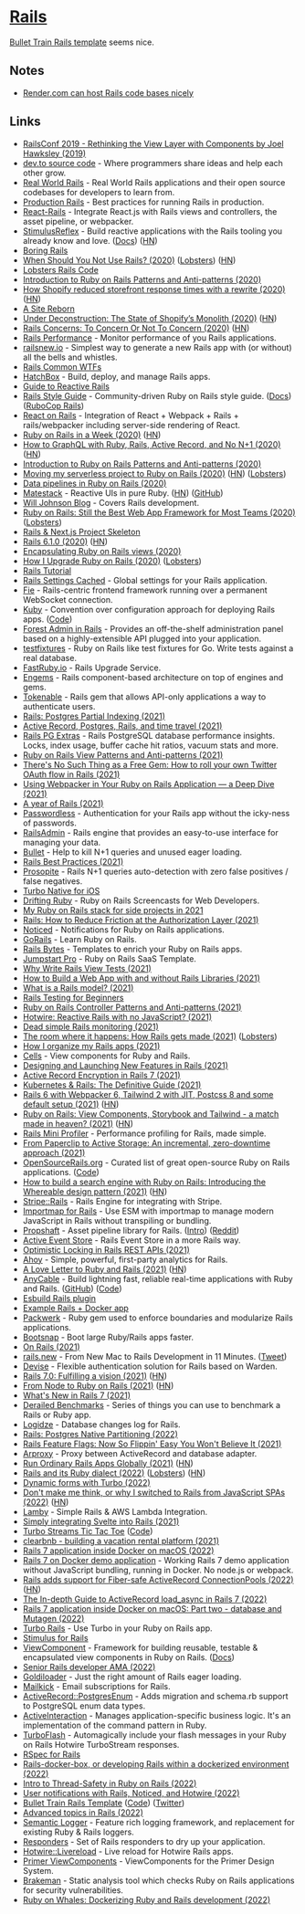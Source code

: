 # [Rails](https://github.com/rails/rails)

[Bullet Train Rails template](https://bullettrain.co/) seems nice.

## Notes

- [Render.com can host Rails code bases nicely](https://twitter.com/signalnerve/status/1462171434147532801)

## Links

- [RailsConf 2019 - Rethinking the View Layer with Components by Joel Hawksley (2019)](https://www.youtube.com/watch?v=y5Z5a6QdA-M)
- [dev.to source code](https://github.com/thepracticaldev/dev.to) - Where programmers share ideas and help each other grow.
- [Real World Rails](https://github.com/eliotsykes/real-world-rails) - Real World Rails applications and their open source codebases for developers to learn from.
- [Production Rails](https://github.com/ankane/production_rails) - Best practices for running Rails in production.
- [React-Rails](https://github.com/reactjs/react-rails) - Integrate React.js with Rails views and controllers, the asset pipeline, or webpacker.
- [StimulusReflex](https://github.com/hopsoft/stimulus_reflex) - Build reactive applications with the Rails tooling you already know and love. ([Docs](https://docs.stimulusreflex.com/)) ([HN](https://news.ycombinator.com/item?id=25789703))
- [Boring Rails](https://boringrails.com/)
- [When Should You Not Use Rails? (2020)](http://codefol.io/posts/when-should-you-not-use-rails/) ([Lobsters](https://lobste.rs/s/khbupj/when_should_you_not_use_rails)) ([HN](https://news.ycombinator.com/item?id=24057715))
- [Lobsters Rails Code](https://github.com/lobsters/lobsters)
- [Introduction to Ruby on Rails Patterns and Anti-patterns (2020)](https://blog.appsignal.com/2020/08/05/introduction-to-ruby-on-rails-patterns-and-anti-patterns.html)
- [How Shopify reduced storefront response times with a rewrite (2020)](https://engineering.shopify.com/blogs/engineering/how-shopify-reduced-storefront-response-times-rewrite) ([HN](https://news.ycombinator.com/item?id=24228651))
- [A Site Reborn](https://calebhearth.com/a-site-reborn)
- [Under Deconstruction: The State of Shopify’s Monolith (2020)](https://engineering.shopify.com/blogs/engineering/shopify-monolith) ([HN](https://news.ycombinator.com/item?id=24505467))
- [Rails Concerns: To Concern Or Not To Concern (2020)](https://blog.appsignal.com/2020/09/16/rails-concers-to-concern-or-not-to-concern.html) ([HN](https://news.ycombinator.com/item?id=24503022))
- [Rails Performance](https://github.com/igorkasyanchuk/rails_performance) - Monitor performance of you Rails applications.
- [railsnew.io](https://railsnew.io/) - Simplest way to generate a new Rails app with (or without) all the bells and whistles.
- [Rails Common WTFs](https://discuss.rubyonrails.org/t/frequently-wtfed-wtfs/74706)
- [HatchBox](https://www.hatchbox.io/) - Build, deploy, and manage Rails apps.
- [Guide to Reactive Rails](https://github.com/obie/guide-to-reactive-rails)
- [Rails Style Guide](https://github.com/rubocop-hq/rails-style-guide) - Community-driven Ruby on Rails style guide. ([Docs](https://rails.rubystyle.guide/)) ([RuboCop Rails](https://github.com/rubocop-hq/rubocop-rails))
- [React on Rails](https://github.com/shakacode/react_on_rails) - Integration of React + Webpack + Rails + rails/webpacker including server-side rendering of React.
- [Ruby on Rails in a Week (2020)](https://www.simplethread.com/ruby-on-rails-in-a-week/) ([HN](https://news.ycombinator.com/item?id=24934581))
- [How to GraphQL with Ruby, Rails, Active Record, and No N+1 (2020)](https://evilmartians.com/chronicles/how-to-graphql-with-ruby-rails-active-record-and-no-n-plus-one) ([HN](https://news.ycombinator.com/item?id=25037293))
- [Introduction to Ruby on Rails Patterns and Anti-patterns (2020)](https://pragmaticpineapple.com/introduction-to-ruby-on-rails-patterns-and-anti-patterns/)
- [Moving my serverless project to Ruby on Rails (2020)](https://frantic.im/back-to-rails) ([HN](https://news.ycombinator.com/item?id=25100397)) ([Lobsters](https://lobste.rs/s/apt5if/moving_my_serverless_project_ruby_on))
- [Data pipelines in Ruby on Rails (2020)](https://coreym.info/data-pipelines-in-ruby-on-rails/)
- [Matestack](https://matestack.io/) - Reactive UIs in pure Ruby. ([HN](https://news.ycombinator.com/item?id=25175172)) ([GitHub](https://github.com/matestack))
- [Will Johnson Blog](https://williamjohnson.dev/) - Covers Rails development.
- [Ruby on Rails: Still the Best Web App Framework for Most Teams (2020)](https://naildrivin5.com/blog/2020/11/23/rails-is-the-best-choice-for-most-teams.html) ([Lobsters](https://lobste.rs/s/unafsx/ruby_on_rails_still_best_web_app_framework))
- [Rails & Next.js Project Skeleton](https://github.com/pch/rails-nextjs-docker-skeleton)
- [Rails 6.1.0 (2020)](https://github.com/rails/rails/releases/tag/v6.1.0) ([HN](https://news.ycombinator.com/item?id=25364234))
- [Encapsulating Ruby on Rails views (2020)](https://github.blog/2020-12-15-encapsulating-ruby-on-rails-views/)
- [How I Upgrade Ruby on Rails (2020)](https://t27duck.com/posts/8-how-i-upgrade-ruby-on-rails) ([Lobsters](https://lobste.rs/s/ut2i1t/how_i_upgrade_ruby_on_rails))
- [Rails Tutorial](https://www.railstutorial.org/)
- [Rails Settings Cached](https://github.com/huacnlee/rails-settings-cached) - Global settings for your Rails application.
- [Fie](https://github.com/raen79/fie) - Rails-centric frontend framework running over a permanent WebSocket connection.
- [Kuby](https://getkuby.io/) - Convention over configuration approach for deploying Rails apps. ([Code](https://github.com/getkuby/kuby-core))
- [Forest Admin in Rails](https://www.forestadmin.com/) - Provides an off-the-shelf administration panel based on a highly-extensible API plugged into your application.
- [testfixtures](https://github.com/go-testfixtures/testfixtures) - Ruby on Rails like test fixtures for Go. Write tests against a real database.
- [FastRuby.io](https://www.fastruby.io/) - Rails Upgrade Service.
- [Engems](https://github.com/palkan/engems) - Rails component-based architecture on top of engines and gems.
- [Tokenable](https://github.com/tokenable/tokenable-ruby) - Rails gem that allows API-only applications a way to authenticate users.
- [Rails: Postgres Partial Indexing (2021)](https://www.johnnunemaker.com/rails-postgres-partial-indexing/)
- [Active Record, Postgres, Rails, and time travel (2021)](https://evilmartians.com/chronicles/logidze-1-0-active-record-postgresql-rails-and-time-travel)
- [Rails PG Extras](https://github.com/pawurb/rails-pg-extras) - Rails PostgreSQL database performance insights. Locks, index usage, buffer cache hit ratios, vacuum stats and more.
- [Ruby on Rails View Patterns and Anti-patterns (2021)](https://blog.appsignal.com/2021/02/10/ruby-on-rails-view-patterns-and-anti-patterns.html)
- [There's No Such Thing as a Free Gem: How to roll your own Twitter OAuth flow in Rails (2021)](https://blog.testdouble.com/posts/2021-02-11-theres-no-such-thing-as-a-free-gem/)
- [Using Webpacker in Your Ruby on Rails Application — a Deep Dive (2021)](https://blog.appsignal.com/2021/02/17/using-webpacker-in-your-ruby-on-rails-app-deep-dive.html)
- [A year of Rails (2021)](https://macwright.com/2021/02/18/a-year-of-rails.html)
- [Passwordless](https://github.com/mikker/passwordless) - Authentication for your Rails app without the icky-ness of passwords.
- [RailsAdmin](https://github.com/sferik/rails_admin) - Rails engine that provides an easy-to-use interface for managing your data.
- [Bullet](https://github.com/flyerhzm/bullet) - Help to kill N+1 queries and unused eager loading.
- [Rails Best Practices (2021)](https://www.youtube.com/watch?v=vw7PlBvLq9k)
- [Prosopite](https://github.com/charkost/prosopite) - Rails N+1 queries auto-detection with zero false positives / false negatives.
- [Turbo Native for iOS](https://www.driftingruby.com/episodes/turbo-native-for-ios)
- [Drifting Ruby](https://www.driftingruby.com/) - Ruby on Rails Screencasts for Web Developers.
- [My Ruby on Rails stack for side projects in 2021](https://www.mskog.com/posts/my-recommended-rails-stack-in-2021/)
- [Rails: How to Reduce Friction at the Authorization Layer (2021)](https://www.johnnunemaker.com/rails-authorization/)
- [Noticed](https://github.com/excid3/noticed) - Notifications for Ruby on Rails applications.
- [GoRails](https://gorails.com/) - Learn Ruby on Rails.
- [Rails Bytes](https://railsbytes.com/) - Templates to enrich your Ruby on Rails apps.
- [Jumpstart Pro](https://jumpstartrails.com/) - Ruby on Rails SaaS Template.
- [Why Write Rails View Tests (2021)](https://pragmaticpineapple.com/why-write-rails-view-tests/)
- [How to Build a Web App with and without Rails Libraries (2021)](https://shopify.engineering/building-web-app-ruby-rails)
- [What is a Rails model? (2021)](https://www.codewithjason.com/what-is-a-rails-model/)
- [Rails Testing for Beginners](https://www.codewithjason.com/rails-testing-for-beginners/)
- [Ruby on Rails Controller Patterns and Anti-patterns (2021)](https://blog.appsignal.com/2021/04/14/ruby-on-rails-controller-patterns-and-anti-patterns.html)
- [Hotwire: Reactive Rails with no JavaScript? (2021)](https://evilmartians.com/chronicles/hotwire-reactive-rails-with-no-javascript)
- [Dead simple Rails monitoring (2021)](http://tomrothe.de/posts/dead-simple-rails-monitoring.html)
- [The room where it happens: How Rails gets made (2021)](https://schneems.com/2021/05/12/the-room-where-it-happens-how-rails-gets-made/) ([Lobsters](https://lobste.rs/s/j1gmob/room_where_it_happens_how_rails_gets_made))
- [How I organize my Rails apps (2021)](https://www.codewithjason.com/organize-rails-apps/)
- [Cells](https://github.com/trailblazer/cells) - View components for Ruby and Rails.
- [Designing and Launching New Features in Rails (2021)](https://blog.engineyard.com/ruby-unbundled-design-and-launch-features-in-rails)
- [Active Record Encryption in Rails 7 (2021)](https://hint.io/blog/Active-Record-Encryption)
- [Kubernetes & Rails: The Definitive Guide (2021)](https://kubernetes-rails.com/)
- [Rails 6 with Webpacker 6, Tailwind 2 with JIT, Postcss 8 and some default setup (2021)](https://nauman.medium.com/my-rails-project-default-setup-a577677703d2) ([HN](https://news.ycombinator.com/item?id=28188255))
- [Ruby on Rails: View Components, Storybook and Tailwind - a match made in heaven? (2021)](https://finnian.io/blog/view-components-storybook-tailwind-the-holy-trinity/) ([HN](https://news.ycombinator.com/item?id=28344302))
- [Rails Mini Profiler](https://github.com/hschne/rails-mini-profiler) - Performance profiling for Rails, made simple.
- [From Paperclip to Active Storage: An incremental, zero-downtime approach (2021)](https://www.tokyodev.com/2021/03/23/paperclip-activestorage/)
- [OpenSourceRails.org](https://opensourcerails.org/) - Curated list of great open-source Ruby on Rails applications. ([Code](https://github.com/opensourcerails-org/site))
- [How to build a search engine with Ruby on Rails: Introducing the Whereable design pattern (2021)](https://blog.testdouble.com/posts/2021-09-09-how-to-build-a-search-engine-with-ruby-on-rails/) ([HN](https://news.ycombinator.com/item?id=28558884))
- [Stripe::Rails](https://github.com/tansengming/stripe-rails) - Rails Engine for integrating with Stripe.
- [Importmap for Rails](https://github.com/rails/importmap-rails) - Use ESM with importmap to manage modern JavaScript in Rails without transpiling or bundling.
- [Propshaft](https://github.com/rails/propshaft) - Asset pipeline library for Rails. ([Intro](https://world.hey.com/dhh/introducing-propshaft-ee60f4f6)) ([Reddit](https://www.reddit.com/r/rails/comments/spwbmn/introducing_propshaft/))
- [Active Event Store](https://github.com/palkan/active_event_store) - Rails Event Store in a more Rails way.
- [Optimistic Locking in Rails REST APIs (2021)](https://blog.appsignal.com/2021/10/20/optimistic-locking-in-rails-rest-apis.html)
- [Ahoy](https://github.com/ankane/ahoy) - Simple, powerful, first-party analytics for Rails.
- [A Love Letter to Ruby and Rails (2021)](https://jmarchello.com/a-love-letter-to-ruby-and-rails) ([HN](https://news.ycombinator.com/item?id=28996172))
- [AnyCable](https://anycable.io/) - Build lightning fast, reliable real-time applications with Ruby and Rails. ([GitHub](https://github.com/anycable)) ([Code](https://github.com/anycable/anycable))
- [Esbuild Rails plugin](https://github.com/excid3/esbuild-rails)
- [Example Rails + Docker app](https://github.com/nickjj/docker-rails-example)
- [Packwerk](https://github.com/Shopify/packwerk) - Ruby gem used to enforce boundaries and modularize Rails applications.
- [Bootsnap](https://github.com/Shopify/bootsnap) - Boot large Ruby/Rails apps faster.
- [On Rails (2021)](https://marbiano.dev/into-remix/on-rails)
- [rails.new](https://rails.new/) - From New Mac to Rails Development in 11 Minutes. ([Tweet](https://twitter.com/andrewculver/status/1470139230449913859))
- [Devise](https://github.com/heartcombo/devise) - Flexible authentication solution for Rails based on Warden.
- [Rails 7.0: Fulfilling a vision (2021)](https://rubyonrails.org/2021/12/15/Rails-7-fulfilling-a-vision) ([HN](https://news.ycombinator.com/item?id=29573607))
- [From Node to Ruby on Rails (2021)](https://nikodunk.com/a-node-js-developer-discovers-rails/) ([HN](https://news.ycombinator.com/item?id=29577897))
- [What's New in Rails 7 (2021)](https://blog.appsignal.com/2021/12/15/whats-new-in-rails7.html)
- [Derailed Benchmarks](https://github.com/zombocom/derailed_benchmarks) - Series of things you can use to benchmark a Rails or Ruby app.
- [Logidze](https://github.com/palkan/logidze) - Database changes log for Rails.
- [Rails: Postgres Native Partitioning (2022)](https://www.johnnunemaker.com/rails-postgres-native-partitioning/)
- [Rails Feature Flags: Now So Flippin' Easy You Won't Believe It (2021)](https://www.johnnunemaker.com/rails-feature-flags/)
- [Arproxy](https://github.com/cookpad/arproxy) - Proxy between ActiveRecord and database adapter.
- [Run Ordinary Rails Apps Globally (2021)](https://fly.io/blog/run-ordinary-rails-apps-globally/) ([HN](https://news.ycombinator.com/item?id=30083764))
- [Rails and its Ruby dialect (2022)](https://solnic.codes/2022/02/02/rails-and-its-ruby-dialect/) ([Lobsters](https://lobste.rs/s/gjizyj/rails_is_not_written_ruby)) ([HN](https://news.ycombinator.com/item?id=30213778))
- [Dynamic forms with Turbo (2022)](https://thoughtbot.com/blog/dynamic-forms-with-turbo)
- [Don't make me think, or why I switched to Rails from JavaScript SPAs (2022)](https://reviewbunny.app/blog/dont-make-me-think-or-why-i-switched-to-rails-from-javascript-spas) ([HN](https://news.ycombinator.com/item?id=30206989))
- [Lamby](https://github.com/customink/lamby) - Simple Rails & AWS Lambda Integration.
- [Simply integrating Svelte into Rails (2021)](https://retro.cloud/simply-integrating-svelte-in-rails/)
- [Turbo Streams Tic Tac Toe](https://www.youtube.com/watch?v=Zxs8tKIOKU4) ([Code](https://github.com/cjavdev/turbo-streams-tic-tac-toe))
- [clearbnb - building a vacation rental platform (2021)](https://www.youtube.com/playlist?list=PLS6F722u-R6LoD3UN0EE_cKtHVG2EWn0t)
- [Rails 7 application inside Docker on macOS (2022)](https://bpohoriletz.github.io/2022/01/19/rails-7-app-inside-docker-on-osx.html)
- [Rails 7 on Docker demo application](https://github.com/ryanwi/rails7-on-docker) - Working Rails 7 demo application without JavaScript bundling, running in Docker. No node.js or webpack.
- [Rails adds support for Fiber-safe ActiveRecord ConnectionPools (2022)](https://blog.saeloun.com/2022/02/23/rails-fiber-safe-connection-pools.html) ([HN](https://news.ycombinator.com/item?id=30454043))
- [The In-depth Guide to ActiveRecord load_async in Rails 7 (2022)](https://pawelurbanek.com/rails-load-async)
- [Rails 7 application inside Docker on macOS: Part two - database and Mutagen (2022)](https://bpohoriletz.github.io/2022/03/01/rails-7-app-inside-docker-on-osx-2.html)
- [Turbo Rails](https://github.com/hotwired/turbo-rails) - Use Turbo in your Ruby on Rails app.
- [Stimulus for Rails](https://github.com/hotwired/stimulus-rails)
- [ViewComponent](https://github.com/github/view_component) - Framework for building reusable, testable & encapsulated view components in Ruby on Rails. ([Docs](https://viewcomponent.org/))
- [Senior Rails developer AMA (2022)](https://www.reddit.com/r/rails/comments/tfm71l/i_am_a_senior_rails_engineer_ama_ask_me_anything/)
- [Goldiloader](https://github.com/salsify/goldiloader) - Just the right amount of Rails eager loading.
- [Mailkick](https://github.com/ankane/mailkick) - Email subscriptions for Rails.
- [ActiveRecord::PostgresEnum](https://github.com/bibendi/activerecord-postgres_enum) - Adds migration and schema.rb support to PostgreSQL enum data types.
- [ActiveInteraction](https://github.com/AaronLasseigne/active_interaction) - Manages application-specific business logic. It's an implementation of the command pattern in Ruby.
- [TurboFlash](https://github.com/joshmn/turbo_flash) - Automagically include your flash messages in your Ruby on Rails Hotwire TurboStream responses.
- [RSpec for Rails](https://github.com/rspec/rspec-rails)
- [Rails-docker-box, or developing Rails within a dockerized environment (2022)](https://dev.to/palkan_tula/rails-docker-box-or-developing-rails-within-a-dockerized-environment-4min)
- [Intro to Thread-Safety in Ruby on Rails (2022)](https://pawelurbanek.com/rails-thread-safety)
- [User notifications with Rails, Noticed, and Hotwire (2022)](https://www.colby.so/posts/user-notifications-with-rails-noticed-and-hotwire)
- [Bullet Train Rails Template](https://bullettrain.co/) ([Code](https://github.com/bullet-train-co/bullet_train)) ([Twitter](https://twitter.com/bullettrainco))
- [Advanced topics in Rails (2022)](https://www.reddit.com/r/rails/comments/tok7of/what_would_you_consider_advanced_topics_in_rails/)
- [Semantic Logger](https://github.com/reidmorrison/semantic_logger) - Feature rich logging framework, and replacement for existing Ruby & Rails loggers.
- [Responders](https://github.com/heartcombo/responders) - Set of Rails responders to dry up your application.
- [Hotwire::Livereload](https://github.com/kirillplatonov/hotwire-livereload) - Live reload for Hotwire Rails apps.
- [Primer ViewComponents](https://github.com/primer/view_components) - ViewComponents for the Primer Design System.
- [Brakeman](https://github.com/presidentbeef/brakeman) - Static analysis tool which checks Ruby on Rails applications for security vulnerabilities.
- [Ruby on Whales: Dockerizing Ruby and Rails development (2022)](https://evilmartians.com/chronicles/ruby-on-whales-docker-for-ruby-rails-development)